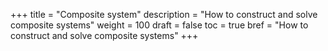 +++
title = "Composite system"
description = "How to construct and solve composite systems"
weight = 100
draft = false
toc = true
bref = "How to construct and solve composite systems"
+++
